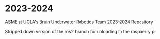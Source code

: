 # 2023-2024
ASME at UCLA's Bruin Underwater Robotics Team 2023-2024 Repository

Stripped down version of the ros2 branch for uploading to the raspberry pi
